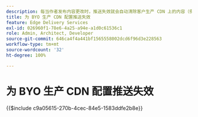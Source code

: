 ```yaml
---
description: 每当作者发布内容更改时，推送失效就会自动清除客户生产 CDN 上的内容（例如“www.yourdomain.com”）。
title: 为 BYO 生产 CDN 配置推送失效
feature: Edge Delivery Services
exl-id: 026960f1-78e6-4a25-a94e-a1d0c61536c1
role: Admin, Architect, Developer
source-git-commit: 646ca4f4a441bf1565558002dcd6f96d3e228563
workflow-type: tm+mt
source-wordcount: '32'
ht-degree: 100%

---
```


# 为 BYO 生产 CDN 配置推送失效

{{$include c9a05615-270b-4cec-84e5-1583ddfe2b8e}}
